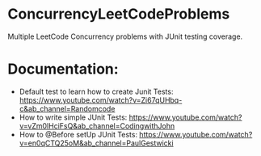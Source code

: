 # ConcurrencyLeetCodeProblems
Multiple LeetCode Concurrency problems with JUnit testing coverage.

# Documentation:

- Default test to learn how to create Junit Tests:  https://www.youtube.com/watch?v=Zi67qUHbq-c&ab_channel=Randomcode
- How to write simple JUnit Tests: https://www.youtube.com/watch?v=vZm0lHciFsQ&ab_channel=CodingwithJohn
- How to @Before setUp JUnit Tests: https://www.youtube.com/watch?v=en0qCTQ25oM&ab_channel=PaulGestwicki


